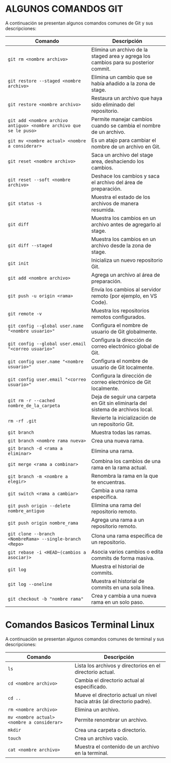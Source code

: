 
# ALGUNOS COMANDOS GIT

A continuación se presentan algunos comandos comunes de Git y sus descripciones:

| Comando | Descripción |
| ------- | ----------- |
| `git rm <nombre archivo>` | Elimina un archivo de la staged area y agrega los cambios para su posterior commit. |
| `git restore --staged <nombre archivo>` | Elimina un cambio que se había añadido a la zona de stage. |
| `git restore <nombre archivo>` | Restaura un archivo que haya sido eliminado del repositorio. |
| `git add <nombre archivo antiguo> <nombre archivo que se le puso>` | Permite manejar cambios cuando se cambia el nombre de un archivo. |
| `git mv <nombre actual> <nombre a considerar>` | Es un atajo para cambiar el nombre de un archivo en Git. |
| `git reset <nombre archivo>` | Saca un archivo del stage area, deshaciendo los cambios. |
| `git reset --soft <nombre archivo>` | Deshace los cambios y saca el archivo del área de preparación. |
| `git status -s` | Muestra el estado de los archivos de manera resumida. |
| `git diff` | Muestra los cambios en un archivo antes de agregarlo al stage. |
| `git diff --staged` | Muestra los cambios en un archivo desde la zona de stage. |
| `git init` | Inicializa un nuevo repositorio Git. |
| `git add <nombre archivo>` | Agrega un archivo al área de preparación. |
| `git push -u origin <rama>` | Envía los cambios al servidor remoto (por ejemplo, en VS Code). |
| `git remote -v` | Muestra los repositorios remotos configurados. |
| `git config --global user.name "<nombre usuario>"` | Configura el nombre de usuario de Git globalmente. |
| `git config --global user.email "<correo usuario>"` | Configura la dirección de correo electrónico global de Git. |
| `git config user.name "<nombre usuario>"` | Configura el nombre de usuario de Git localmente. |
| `git config user.email "<correo usuario>"` | Configura la dirección de correo electrónico de Git localmente. |
| `git rm -r --cached nombre_de_la_carpeta` | Deja de seguir una carpeta en Git sin eliminarla del sistema de archivos local. |
| `rm -rf .git` | Revierte la inicialización de un repositorio Git. |
| `git branch` | Muestra todas las ramas. |
| `git branch <nombre rama nueva>` | Crea una nueva rama. |
| `git branch -d <rama a eliminar>` | Elimina una rama. |
| `git merge <rama a combinar>` | Combina los cambios de una rama en la rama actual. |
| `git branch -m <nombre a elegir>` | Renombra la rama en la que te encuentras. |
| `git switch <rama a cambiar>` | Cambia a una rama específica. |
| `git push origin --delete nombre_antiguo` | Elimina una rama del repositorio remoto. |
| `git push origin nombre_rama` | Agrega una rama a un repositorio remoto. |
| `git clone --branch <NombreRama> --single-branch <Repo>` | Clona una rama específica de un repositorio. |
| `git rebase -i <HEAD~(cambios a asociar)>` | Asocia varios cambios o edita commits de forma masiva. |
| `git log` | Muestra el historial de commits. |
| `git log --oneline` | Muestra el historial de commits en una sola línea. |
| `git checkout -b "nombre rama"` | Crea y cambia a una nueva rama en un solo paso. |


# Comandos Basicos Terminal Linux


A continuación se presentan algunos comandos comunes de terminal y sus descripciones:

| Comando | Descripción |
| ------- | ----------- |
| `ls` | Lista los archivos y directorios en el directorio actual. |
| `cd <nombre archivo>` | Cambia el directorio actual al especificado. |
| `cd ..` | Mueve el directorio actual un nivel hacia atrás (al directorio padre). |
| `rm <nombre archivo>` | Elimina un archivo. |
| `mv <nombre actual> <nombre a considerar>` | Permite renombrar un archivo. |
| `mkdir` | Crea una carpeta o directorio. |
| `touch` | Crea un archivo vacío. |
| `cat <nombre archivo>` | Muestra el contenido de un archivo en la terminal. |



